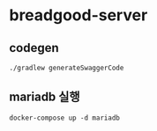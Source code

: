 # breadgood-server

## codegen 

``./gradlew generateSwaggerCode``

## mariadb 실행

``docker-compose up -d mariadb``


